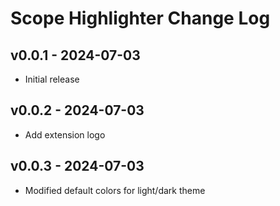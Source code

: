 # Scope Highlighter Change Log

## v0.0.1 - 2024-07-03

- Initial release

## v0.0.2 - 2024-07-03

- Add extension logo


## v0.0.3 - 2024-07-03

- Modified default colors for light/dark theme